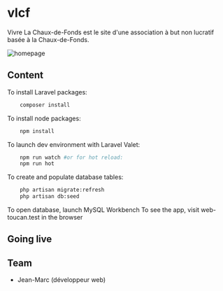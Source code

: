 # vlcf

Vivre La Chaux-de-Fonds est le site d'une association à but non lucratif basée à la Chaux-de-Fonds.

![homepage](public/images/homepage.png)

## Content

To install Laravel packages:
```bash
	composer install
```

To install node packages:
```bash
	npm install
```

To launch dev environment with Laravel Valet:
```bash
	npm run watch #or for hot reload:
	npm run hot
```

To create and populate database tables:
```bash
	php artisan migrate:refresh
	php artisan db:seed
```

To open database, launch MySQL Workbench
To see the app, visit web-toucan.test in the browser

## Going live


## Team
- Jean-Marc (développeur web)

